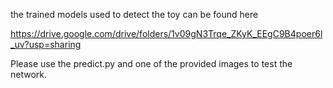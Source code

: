 
the trained models used to detect the toy can be found here

https://drive.google.com/drive/folders/1v09gN3Trqe_ZKyK_EEgC9B4poer6l_uv?usp=sharing

Please use the predict.py and one of the provided images to test the network.
